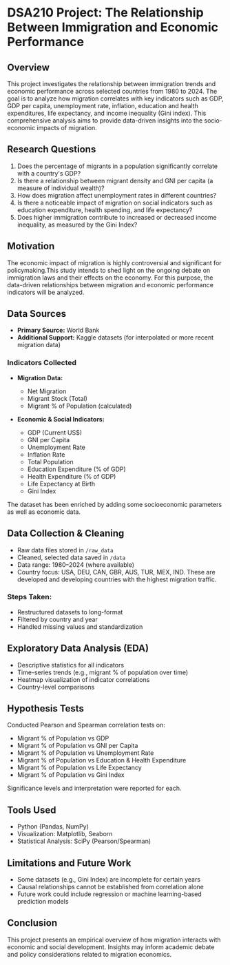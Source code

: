 # DSA210 Project: The Relationship Between Immigration and Economic Performance

##  Overview
This project investigates the relationship between immigration trends and economic performance across selected countries from 1980 to 2024. The goal is to analyze how migration correlates with key indicators such as GDP, GDP per capita, unemployment rate, inflation, education and health expenditures, life expectancy, and income inequality (Gini index). This comprehensive analysis aims to provide data-driven insights into the socio-economic impacts of migration.

##  Research Questions
1. Does the percentage of migrants in a population significantly correlate with a country's GDP?
2. Is there a relationship between migrant density and GNI per capita (a measure of individual wealth)?
3. How does migration affect unemployment rates in different countries?
4. Is there a noticeable impact of migration on social indicators such as education expenditure, health spending, and life expectancy?
5. Does higher immigration contribute to increased or decreased income inequality, as measured by the Gini Index?

##  Motivation
The economic impact of migration is highly controversial and significant for policymaking.This study intends to shed light on the ongoing debate on immigration laws and their effects on the economy. For this purpose, the data-driven relationships between migration and economic performance indicators will be analyzed.

##  Data Sources
- **Primary Source:** World Bank
- **Additional Support:** Kaggle datasets (for interpolated or more recent migration data)

###  Indicators Collected
- **Migration Data:**
  - Net Migration
  - Migrant Stock (Total)
  - Migrant % of Population (calculated)

- **Economic & Social Indicators:**
  - GDP (Current US$)
  - GNI per Capita
  - Unemployment Rate
  - Inflation Rate
  - Total Population
  - Education Expenditure (% of GDP)
  - Health Expenditure (% of GDP)
  - Life Expectancy at Birth
  - Gini Index

The dataset has been enriched by adding some socioeconomic parameters as well as economic data.
##  Data Collection & Cleaning
- Raw data files stored in `/raw_data`
- Cleaned, selected data saved in `/data`
- Data range: 1980–2024 (where available)
- Country focus: USA, DEU, CAN, GBR, AUS, TUR, MEX, IND. These are developed and developing countries with the highest migration traffic.

### Steps Taken:
- Restructured datasets to long-format
- Filtered by country and year
- Handled missing values and standardization

##  Exploratory Data Analysis (EDA)
- Descriptive statistics for all indicators
- Time-series trends (e.g., migrant % of population over time)
- Heatmap visualization of indicator correlations
- Country-level comparisons

##  Hypothesis Tests
Conducted Pearson and Spearman correlation tests on:
- Migrant % of Population vs GDP
- Migrant % of Population vs GNI per Capita
- Migrant % of Population vs Unemployment Rate
- Migrant % of Population vs Education & Health Expenditure
- Migrant % of Population vs Life Expectancy
- Migrant % of Population vs Gini Index

Significance levels and interpretation were reported for each.

##  Tools Used
- Python (Pandas, NumPy)
- Visualization: Matplotlib, Seaborn
- Statistical Analysis: SciPy (Pearson/Spearman)

##  Limitations and Future Work
- Some datasets (e.g., Gini Index) are incomplete for certain years
- Causal relationships cannot be established from correlation alone
- Future work could include regression or machine learning-based prediction models

##  Conclusion
This project presents an empirical overview of how migration interacts with economic and social development. Insights may inform academic debate and policy considerations related to migration economics.
